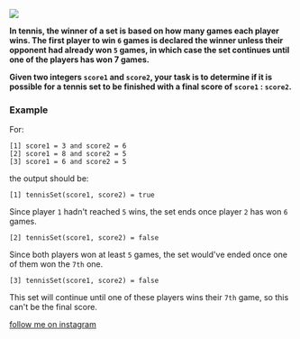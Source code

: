 <a href="https://www.instagram.com/9_Tay"><img src="https://img.shields.io/badge/instagram-%23E4415F?style=flat&logo=instagram&logoColor=white"/></a>

**In tennis, the winner of a set is based on how many games each player wins. The first player to win `6` games is declared the winner unless their opponent had already won `5` games, in which case the set continues until one of the players has won 7 games.**

**Given two integers `score1` and `score2`, your task is to determine if it is possible for a tennis set to be finished with a final score of `score1` : `score2`.**
### Example

For:

```
[1] score1 = 3 and score2 = 6
[2] score1 = 8 and score2 = 5
[3] score1 = 6 and score2 = 5
```

the output should be:

```
[1] tennisSet(score1, score2) = true
```
Since player `1` hadn't reached `5` wins, the set ends once player `2` has won `6` games.

```
[2] tennisSet(score1, score2) = false
```
Since both players won at least `5` games, the set would've ended once one of them won the `7th` one.

```
[3] tennisSet(score1, score2) = false
```
This set will continue until one of these players wins their `7th` game, so this can't be the final score.

[follow me on instagram](https://www.instagram.com/9_tay)